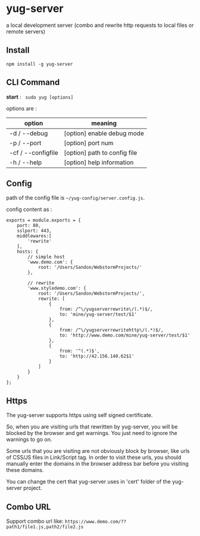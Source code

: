# yug-server
a local development server (combo and rewrite http requests to local files or remote servers)

## Install
` npm install -g yug-server `

## CLI Command
**start** : ` sudo yug [options]`

options are :

| option              | meaning                      |
| ------------------- | ---------------------------- |
| -d   / --debug      | [option] enable debug mode   |
| -p   / --port       | [option] port num            |
| -cf  / --configfile | [option] path to config file |
| -h   / --help       | [option] help information    |


## Config
path of the config file is ` ~/yug-config/server.config.js `.

config content as :

    exports = module.exports = {
        port: 80,
        sslport: 443,
    	middlewares:[
    		'rewrite'
    	],
    	hosts: {
    		// simple host
    		'www.demo.com': {
    			root: '/Users/Sandon/WebstormProjects/'
    		},

    		// rewrite
    		'www.styledemo.com': {
    			root: '/Users/Sandon/WebstormProjects/',
    			rewrite: [
                    {
                        from: /^\/yugserverrewrite\/(.*)$/,
                        to: 'mine/yug-server/test/$1'
                    },
                    {
                        from: /^\/yugserverrewritehttp\/(.*)$/,
                        to: 'http://www.demo.com/mine/yug-server/test/$1'
                    },
                    {
                        from: '^(.*)$',
                        to: 'http://42.156.140.62$1'
                    }
                ]
    		}
    	}
    };


## Https
The yug-server supports https using self signed certificate.

So, when you are visiting urls that rewritten by yug-server, you will be blocked by the browser and get warnings.
You just need to ignore the warnings to go on.

Some urls that you are visiting are not obviously block by browser, like urls of CSS/JS files in Link/Script tag.
In order to visit these urls, you should manually enter the domains in the browser address bar before you visiting these domains.

You can change the cert that yug-server uses in 'cert' folder of the yug-server project.

## Combo URL
Support combo url like: `https://www.demo.com/??path1/file1.js,path2/file2.js`
